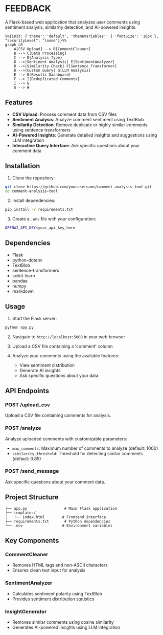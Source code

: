 # FEEDBACK

A Flask-based web application that analyzes user comments using sentiment analysis, similarity detection, and AI-powered insights.

```mermaid
%%{init: {'theme': 'default', 'themeVariables': { 'fontSize': '16px'}, "securityLevel": "loose"}}%%
graph LR
    A[CSV Upload] --> B[CommentCleaner]
    B --> C[Data Processing]
    C --> D{Analysis Type}
    D -->|Sentiment Analysis| E[SentimentAnalyzer]
    D -->|Similarity Check| F[Sentence Transformer]
    D -->|Custom Query| G[LLM Analysis]
    E --> H[Results Dashboard]
    F --> I[Deduplicated Comments]
    I --> G
    G --> H
```

## Features

- **CSV Upload**: Process comment data from CSV files
- **Sentiment Analysis**: Analyze comment sentiment using TextBlob
- **Similarity Detection**: Remove duplicate or highly similar comments using sentence transformers
- **AI-Powered Insights**: Generate detailed insights and suggestions using LLM integration
- **Interactive Query Interface**: Ask specific questions about your comment data

## Installation

1. Clone the repository:
```bash
git clone https://github.com/yourusername/comment-analysis-tool.git
cd comment-analysis-tool
```

2. Install dependencies:
```bash
pip install -r requirements.txt
```

3. Create a `.env` file with your configuration:
```bash
OPENAI_API_KEY=your_api_key_here
```

## Dependencies

- Flask
- python-dotenv
- TextBlob
- sentence-transformers
- scikit-learn
- pandas
- numpy
- markdown

## Usage

1. Start the Flask server:
```bash
python app.py
```

2. Navigate to `http://localhost:5000` in your web browser

3. Upload a CSV file containing a 'comment' column

4. Analyze your comments using the available features:
   - View sentiment distribution
   - Generate AI insights
   - Ask specific questions about your data

## API Endpoints

### POST /upload_csv
Upload a CSV file containing comments for analysis.

### POST /analyze
Analyze uploaded comments with customizable parameters:
- `max_comments`: Maximum number of comments to analyze (default: 1000)
- `similarity_threshold`: Threshold for detecting similar comments (default: 0.85)

### POST /send_message
Ask specific questions about your comment data.

## Project Structure

```
├── app.py                 # Main Flask application
├── templates/
│   └── index.html        # Frontend interface
├── requirements.txt       # Python dependencies
└── .env                  # Environment variables
```

## Key Components

### CommentCleaner
- Removes HTML tags and non-ASCII characters
- Ensures clean text input for analysis

### SentimentAnalyzer
- Calculates sentiment polarity using TextBlob
- Provides sentiment distribution statistics

### InsightGenerator
- Removes similar comments using cosine similarity
- Generates AI-powered insights using LLM integration


